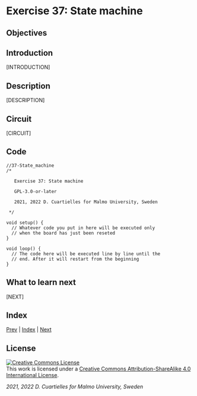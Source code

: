 # Exercise 37: State machine

## Objectives



## Introduction

[INTRODUCTION]









## Description

[DESCRIPTION]

## Circuit

[CIRCUIT]

## Code

```c_cpp
//37-State_machine
/*

   Exercise 37: State machine

   GPL-3.0-or-later

   2021, 2022 D. Cuartielles for Malmo University, Sweden

 */

void setup() {
  // Whatever code you put in here will be executed only 
  // when the board has just been reseted
}

void loop() {
  // The code here will be executed line by line until the 
  // end. After it will restart from the beginning
}
```

## What to learn next

[NEXT]

## Index

[Prev](../36-Non_blocking_time_counter_with_reset_color_control_and_proximity/36-Non_blocking_time_counter_with_reset_color_control_and_proximity.md) |  [Index](../course_index.md) |  [Next](../38-AI_introduction/38-AI_introduction.md)

## License

<a rel="license" href="http://creativecommons.org/licenses/by-sa/4.0/"><img alt="Creative Commons License" style="border-width:0" src="https://i.creativecommons.org/l/by-sa/4.0/80x15.png" /></a><br />This work is licensed under a <a rel="license" href="http://creativecommons.org/licenses/by-sa/4.0/">Creative Commons Attribution-ShareAlike 4.0 International License</a>.

*2021, 2022 D. Cuartielles for Malmo University, Sweden*
